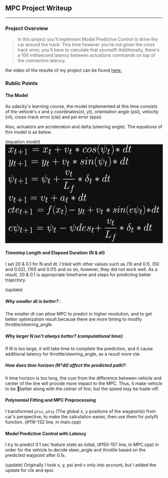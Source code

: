 ## MPC Project Writeup ##


[image1]: ./equation_model.png "equation model"
[video1]: ./project_result.mov "project result"

----
### Project Overview ###

>In this project you'll implement Model Predictive Control to drive the car around the track. This time however you're not given the cross track error, you'll have to calculate that yourself! Additionally, there's a 100 millisecond latency between actuations commands on top of the connection latency.

the video of the resulte of my project can be found [here.](https://github.com/shotaro12oyama/udacity-MPC/blob/master/project_result.mov)

### Rublic Points ###

#### The Model ####

As udacity's learning course, the model implemented at this time consists of the vehicle's x and y coordinates(xt, yt), orientation angle (psi), velocity (vt), cross-track error (cte) and psi error (epsi). 

Also, actuators are acceleration and delta (steering angle). 
The equations of this model is as below.

(equation model)
![alt text][image1]

#### Timestep Length and Elapsed Duration (N & dt) ####

I set 20 & 0.1 for N and dt. I tried with other values such as (10 and 0.1), (50 and 0.02), (100 and 0.01) and so on, however, they did not work well. As a result, 20 & 0.1 is appropriate timeframe and steps for predicting better trajectory.

(update)
##### Why smaller dt is better? : #####
The smaller dt can allow MPC to predict in higher resolution, and to get better optimization result because there are more timing to modify throttle/steering_angle.

##### Why larger N isn't always better? (computational time): #####
If N is too large, it will take time to complete the prediction, and it cause additional latency for throttle/steering_angle, as a result more cte.

##### How does time horizon (N*dt) affect the predicted path?:
It time horizon is too long, the cost from the difference between vehicle and center of the line will provide more impact to the MPC. Thus, it make vehicle to be better along with the cetner of line, but the speed may be trade-off.

#### Polynomial Fitting and MPC Preprocessing ####

I transformed `ptsx`, `ptsy` (The global x, y positions of the waypoints) from car's perspective, to make the calculation easier, then use them for polyfit function. (#116-132 line, in main.cpp)

#### Model Predictive Control with Latency ####

I try to predict 0.1 sec feature state as initial, (#150-157 line, in MPC.cpp) in order for the vehicle to decide steer_angle and throttle based on the predicted waypoint after 0.1s.

(update)
Originally I took x, y, psi and v only into account, but I added the update for cte and epsi.
